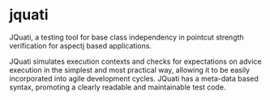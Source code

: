 jquati
======

JQuati, a testing tool for base class independency in pointcut strength verification for aspectj based applications.

JQuati simulates execution contexts and checks for expectations on advice execution in the simplest and most practical way, allowing it to be easily incorporated into agile development cycles. JQuati has a meta-data based syntax, promoting a clearly readable and maintainable test code.
